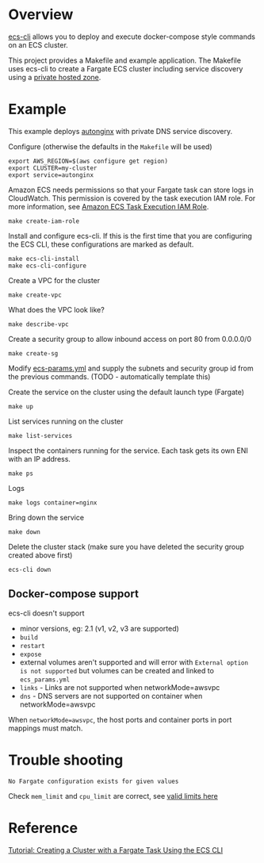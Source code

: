 # Overview

[ecs-cli](https://github.com/aws/amazon-ecs-cli) allows you to deploy and execute docker-compose style commands on an ECS cluster.

This project provides a Makefile and example application. The Makefile uses ecs-cli to create a Fargate ECS cluster including service discovery using a [private hosted zone](https://docs.aws.amazon.com/vpc/latest/userguide/vpc-dns.html?#vpc-private-hosted-zones). 

# Example

This example deploys [autonginx](https://github.com/tekumara/autopilotpattern-nginx) with private DNS service discovery. 

Configure (otherwise the defaults in the `Makefile` will be used)
```
export AWS_REGION=$(aws configure get region)
export CLUSTER=my-cluster
export service=autonginx
```

Amazon ECS needs permissions so that your Fargate task can store logs in CloudWatch. This permission is covered by the task execution IAM role. For more information, see [Amazon ECS Task Execution IAM Role](https://docs.aws.amazon.com/AmazonECS/latest/developerguide/task_execution_IAM_role.html).
```
make create-iam-role
```

Install and configure ecs-cli. If this is the first time that you are configuring the ECS CLI, these configurations are marked as default.
```
make ecs-cli-install
make ecs-cli-configure
```

Create a VPC for the cluster
```
make create-vpc
```

What does the VPC look like?

```
make describe-vpc
```

Create a security group to allow inbound access on port 80 from 0.0.0.0/0
```
make create-sg
```

Modify [ecs-params.yml](autonginx/ecs-params.yml) and supply the subnets and security group id from the previous commands. (TODO - automatically template this)

Create the service on the cluster using the default launch type (Fargate)
```
make up
```

List services running on the cluster
```
make list-services
```

Inspect the containers running for the service. Each task gets its own ENI with an IP address.
```
make ps                                                      
```

Logs 
```
make logs container=nginx
```

Bring down the service
```
make down
```

Delete the cluster stack (make sure you have deleted the security group created above first)
```
ecs-cli down
```

## Docker-compose support

ecs-cli doesn't support
* minor versions, eg: 2.1 (v1, v2, v3 are supported)
* `build`
* `restart`
* `expose` 
* external volumes aren't supported and will error with `External option is not supported` but volumes can be created and linked to `ecs_params.yml`
* `links` - Links are not supported when networkMode=awsvpc
* `dns` - DNS servers are not supported on container when networkMode=awsvpc

When `networkMode=awsvpc`, the host ports and container ports in port mappings must match.

# Trouble shooting

`No Fargate configuration exists for given values`

Check `mem_limit` and `cpu_limit` are correct, see [valid limits here](https://docs.aws.amazon.com/AmazonECS/latest/developerguide/task-cpu-memory-error.html)

# Reference

[Tutorial: Creating a Cluster with a Fargate Task Using the ECS CLI](https://docs.aws.amazon.com/AmazonECS/latest/developerguide/ECS_CLI_tutorial_fargate.html)
